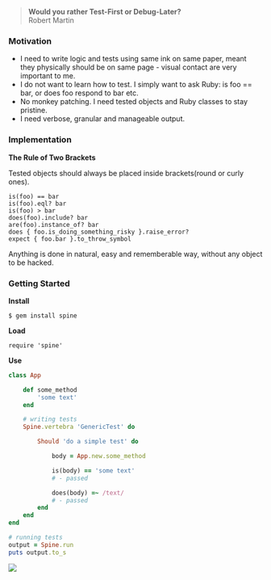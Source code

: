 
<blockquote>
<strong>Would you rather Test-First or Debug-Later?</strong><br/>
Robert Martin
</blockquote>

### Motivation

*   I need to write logic and tests using same ink on same paper, meant they physically should be on same page - visual contact are very important to me.
*   I do not want to learn how to test. I simply want to ask Ruby: is foo == bar, or does foo respond to bar etc.
*   No monkey patching. I need tested objects and Ruby classes to stay pristine.
*   I need verbose, granular and manageable output.

### Implementation

**The Rule of Two Brackets**

Tested objects should always be placed inside brackets(round or curly ones).

    is(foo) == bar
    is(foo).eql? bar
    is(foo) > bar
    does(foo).include? bar
    are(foo).instance_of? bar
    does { foo.is_doing_something_risky }.raise_error?
    expect { foo.bar }.to_throw_symbol

Anything is done in natural, easy and rememberable way, without any object to be hacked.

### Getting Started

**Install**

    $ gem install spine

**Load**

    require 'spine'

**Use**

```ruby
class App

    def some_method
        'some text'
    end

    # writing tests
    Spine.vertebra 'GenericTest' do

        Should 'do a simple test' do

            body = App.new.some_method

            is(body) == 'some text'
            # - passed

            does(body) =~ /text/
            # - passed
        end
    end
end

# running tests
output = Spine.run
puts output.to_s
```

<img src="http://prestorb.org/spine/example.png">
